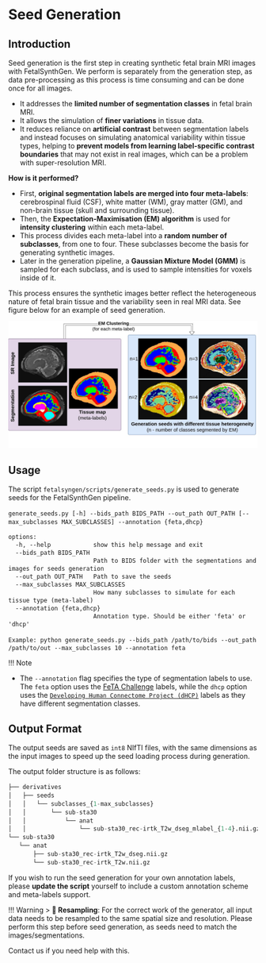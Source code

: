 # Seed Generation

## Introduction
Seed generation is the first step in creating synthetic fetal brain MRI images with FetalSynthGen. We perform is separately from the generation step, as data pre-processing as this process is time consuming and can be done once for all images.

* It addresses the **limited number of segmentation classes** in fetal brain MRI.
* It allows the simulation of **finer variations** in tissue data.
* It reduces reliance on **artificial contrast** between segmentation labels and instead focuses on simulating anatomical variability within tissue types, helping to **prevent models from learning label-specific contrast boundaries** that may not exist in real images, which can be a problem with super-resolution MRI.

**How is it performed?**

*   First, **original segmentation labels are merged into four meta-labels**: cerebrospinal fluid (CSF), white matter (WM), gray matter (GM), and non-brain tissue (skull and surrounding tissue).
*   Then, the **Expectation-Maximisation (EM) algorithm** is used for **intensity clustering** within each meta-label.
*   This process divides each meta-label into a **random number of subclasses**, from one to four. These subclasses become the basis for generating synthetic images.
*   Later in the generation pipeline, a **Gaussian Mixture Model (GMM)** is sampled for each subclass, and is used to sample intensities for voxels inside of it.

This process ensures the synthetic images better reflect the heterogeneous nature of fetal brain tissue and the variability seen in real MRI data. See figure below for an example of seed generation.

![Seed Generation](media/seed_gen.jpg) 

## Usage
The script `fetalsyngen/scripts/generate_seeds.py` is used to generate seeds for the FetalSynthGen pipeline.

``generate_seeds.py [-h] --bids_path BIDS_PATH --out_path OUT_PATH [--max_subclasses MAX_SUBCLASSES] --annotation {feta,dhcp}``

```text
options:
  -h, --help            show this help message and exit
  --bids_path BIDS_PATH
                        Path to BIDS folder with the segmentations and images for seeds generation
  --out_path OUT_PATH   Path to save the seeds
  --max_subclasses MAX_SUBCLASSES
                        How many subclasses to simulate for each tissue type (meta-label)
  --annotation {feta,dhcp}
                        Annotation type. Should be either 'feta' or 'dhcp'

Example: python generate_seeds.py --bids_path /path/to/bids --out_path /path/to/out --max_subclasses 10 --annotation feta
```

!!! Note
  * The `--annotation` flag specifies the type of segmentation labels to use. The `feta` option uses the [FeTA Challenge](https://fetachallenge.github.io/) labels, while the `dhcp` option uses the [`Developing Human Connectome Project (dHCP)`](https://biomedia.github.io/dHCP-release-notes/) labels as they have different segmentation classes.


## Output Format
The output seeds are saved as `int8` NIfTI files, with the same dimensions as the input images to speed up the seed loading process during generation.

The output folder structure is as follows:

```python
├── derivatives
│   ├── seeds
│   │   └── subclasses_{1-max_subclasses}
│   │       └── sub-sta30
│   │           └── anat
│   │               └── sub-sta30_rec-irtk_T2w_dseg_mlabel_{1-4}.nii.gz
└── sub-sta30
   └── anat
       ├── sub-sta30_rec-irtk_T2w_dseg.nii.gz
       └── sub-sta30_rec-irtk_T2w.nii.gz
```

If you wish to run the seed generation for your own annotation labels, please **update the script** yourself to include a custom annotation scheme and meta-labels support.


!!! Warning
    > **📝 Resampling**: For the correct work of the generator, all input data needs to be resampled to the same spatial size and resolution. Please perform this step before seed generation, as seeds need to match the images/segmentations.

    
Contact us if you need help with this.
